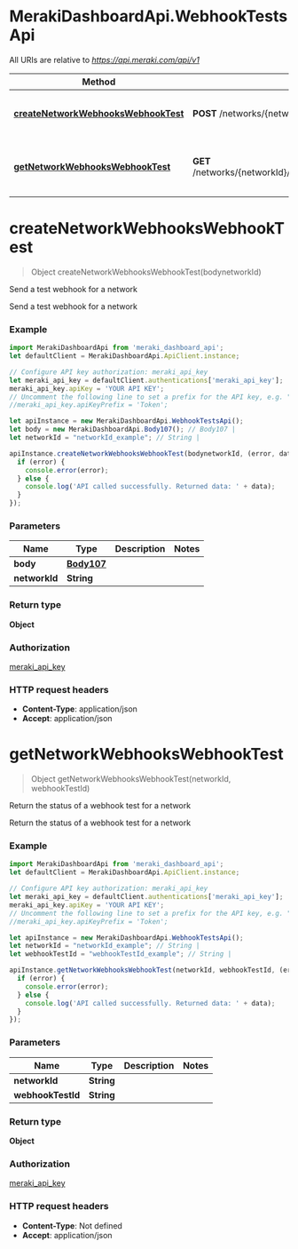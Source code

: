 # MerakiDashboardApi.WebhookTestsApi

All URIs are relative to *https://api.meraki.com/api/v1*

Method | HTTP request | Description
------------- | ------------- | -------------
[**createNetworkWebhooksWebhookTest**](WebhookTestsApi.md#createNetworkWebhooksWebhookTest) | **POST** /networks/{networkId}/webhooks/webhookTests | Send a test webhook for a network
[**getNetworkWebhooksWebhookTest**](WebhookTestsApi.md#getNetworkWebhooksWebhookTest) | **GET** /networks/{networkId}/webhooks/webhookTests/{webhookTestId} | Return the status of a webhook test for a network

<a name="createNetworkWebhooksWebhookTest"></a>
# **createNetworkWebhooksWebhookTest**
> Object createNetworkWebhooksWebhookTest(bodynetworkId)

Send a test webhook for a network

Send a test webhook for a network

### Example
```javascript
import MerakiDashboardApi from 'meraki_dashboard_api';
let defaultClient = MerakiDashboardApi.ApiClient.instance;

// Configure API key authorization: meraki_api_key
let meraki_api_key = defaultClient.authentications['meraki_api_key'];
meraki_api_key.apiKey = 'YOUR API KEY';
// Uncomment the following line to set a prefix for the API key, e.g. "Token" (defaults to null)
//meraki_api_key.apiKeyPrefix = 'Token';

let apiInstance = new MerakiDashboardApi.WebhookTestsApi();
let body = new MerakiDashboardApi.Body107(); // Body107 | 
let networkId = "networkId_example"; // String | 

apiInstance.createNetworkWebhooksWebhookTest(bodynetworkId, (error, data, response) => {
  if (error) {
    console.error(error);
  } else {
    console.log('API called successfully. Returned data: ' + data);
  }
});
```

### Parameters

Name | Type | Description  | Notes
------------- | ------------- | ------------- | -------------
 **body** | [**Body107**](Body107.md)|  | 
 **networkId** | **String**|  | 

### Return type

**Object**

### Authorization

[meraki_api_key](../README.md#meraki_api_key)

### HTTP request headers

 - **Content-Type**: application/json
 - **Accept**: application/json

<a name="getNetworkWebhooksWebhookTest"></a>
# **getNetworkWebhooksWebhookTest**
> Object getNetworkWebhooksWebhookTest(networkId, webhookTestId)

Return the status of a webhook test for a network

Return the status of a webhook test for a network

### Example
```javascript
import MerakiDashboardApi from 'meraki_dashboard_api';
let defaultClient = MerakiDashboardApi.ApiClient.instance;

// Configure API key authorization: meraki_api_key
let meraki_api_key = defaultClient.authentications['meraki_api_key'];
meraki_api_key.apiKey = 'YOUR API KEY';
// Uncomment the following line to set a prefix for the API key, e.g. "Token" (defaults to null)
//meraki_api_key.apiKeyPrefix = 'Token';

let apiInstance = new MerakiDashboardApi.WebhookTestsApi();
let networkId = "networkId_example"; // String | 
let webhookTestId = "webhookTestId_example"; // String | 

apiInstance.getNetworkWebhooksWebhookTest(networkId, webhookTestId, (error, data, response) => {
  if (error) {
    console.error(error);
  } else {
    console.log('API called successfully. Returned data: ' + data);
  }
});
```

### Parameters

Name | Type | Description  | Notes
------------- | ------------- | ------------- | -------------
 **networkId** | **String**|  | 
 **webhookTestId** | **String**|  | 

### Return type

**Object**

### Authorization

[meraki_api_key](../README.md#meraki_api_key)

### HTTP request headers

 - **Content-Type**: Not defined
 - **Accept**: application/json

